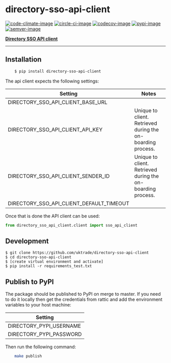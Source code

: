 # directory-sso-api-client

[![code-climate-image]][code-climate]
[![circle-ci-image]][circle-ci]
[![codecov-image]][codecov]
[![pypi-image]][pypi]
[![semver-image]][semver]

**[Directory SSO API client](https://great.gov.uk/)**

---

## Installation

```sh
    $ pip install directory-sso-api-client
```

The api client expects the following settings:

| Setting                                  | Notes                                                       |
| ---------------------------------------- | ----------------------------------------------------------- |
| DIRECTORY_SSO_API_CLIENT_BASE_URL        |                                                             |
| DIRECTORY_SSO_API_CLIENT_API_KEY         | Unique to client. Retrieved during the on-boarding process. |
| DIRECTORY_SSO_API_CLIENT_SENDER_ID       | Unique to client. Retrieved during the on-boarding process. |
| DIRECTORY_SSO_API_CLIENT_DEFAULT_TIMEOUT |                                                             |

Once that is done the API client can be used:

```py
from directory_sso_api_client.client import sso_api_client
```

## Development

```shell
$ git clone https://github.com/uktrade/directory-sso-api-client
$ cd directory-sso-api-client
$ [create virtual environment and activate]
$ pip install -r requirements_test.txt
```

## Publish to PyPI

The package should be published to PyPI on merge to master. If you need to do it locally then get the credentials from rattic and add the environment variables to your host machine:

| Setting                     |
| --------------------------- |
| DIRECTORY_PYPI_USERNAME     |
| DIRECTORY_PYPI_PASSWORD     |

Then run the following command:
```sh
    make publish
```


[code-climate-image]: https://codeclimate.com/github/uktrade/directory-sso-api-client/badges/issue_count.svg
[code-climate]: https://codeclimate.com/github/uktrade/directory-sso-api-client

[circle-ci-image]: https://circleci.com/gh/uktrade/directory-sso-api-client/tree/master.svg?style=svg
[circle-ci]: https://circleci.com/gh/uktrade/directory-sso-api-client/tree/master

[codecov-image]: https://codecov.io/gh/uktrade/directory-sso-api-client/branch/master/graph/badge.svg
[codecov]: https://codecov.io/gh/uktrade/directory-sso-api-client

[pypi-image]: https://badge.fury.io/py/directory-sso-api-client.svg
[pypi]: https://badge.fury.io/py/directory-sso-api-client

[semver-image]: https://img.shields.io/badge/Versioning%20strategy-SemVer-5FBB1C.svg
[semver]: https://semver.org
